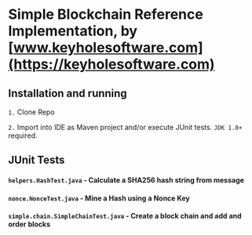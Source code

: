 # Simple Blockchain Reference Implementation, by [www.keyholesoftware.com](https://keyholesoftware.com)

## Installation and running 

`1.` Clone Repo  

`2.` Import into IDE as Maven project and/or execute JUnit tests. `JDK 1.8+` required.


## JUnit Tests 

#### `helpers.HashTest.java` - Calculate a SHA256 hash string from message 

#### `nonce.NonceTest.java` - Mine a Hash using a Nonce Key

#### `simple.chain.SimpleChainTest.java` - Create a block chain and add and order blocks
 
